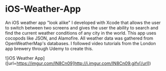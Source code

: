 # iOS-Weather-App
An iOS weather app "look alike" I developed with Xcode that allows the user to switch between two 
screens and gives the user the ability to search and find the current weather conditions of any city in the world. 
This app uses cocopods like JSON, and Alamofire. All weather data was gathered from OpenWeatherMap's databases. I 
followed video tutorials from the London app brewery through Udemy to create this.


![iOS Weather App] ([url=https://imgur.com/IN8Cn09]http://i.imgur.com/IN8Cn09.gifv[/url])

